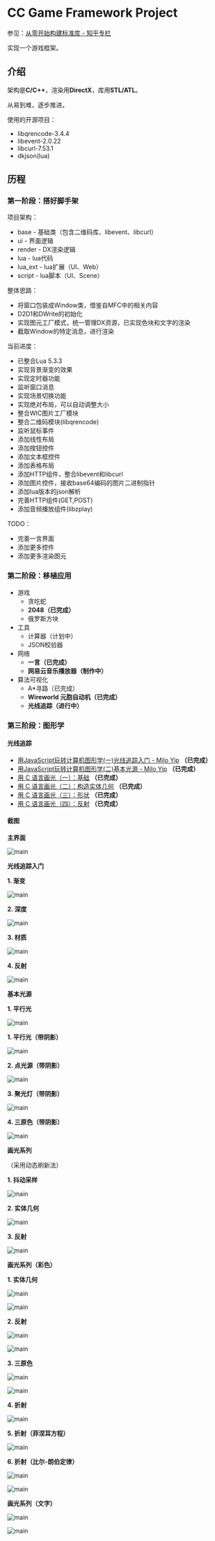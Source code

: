 # CC Game Framework Project

参见：[从零开始构建标准库 - 知乎专栏](https://zhuanlan.zhihu.com/learncpp)

实现一个游戏框架。

## 介绍

架构是**C/C++**，渲染用**DirectX**，库用**STL/ATL**。

从易到难，逐步推进。

使用的开源项目：

- libqrencode-3.4.4
- libevent-2.0.22
- libcurl-7.53.1
- dkjson(lua)

## 历程

### 第一阶段：搭好脚手架

项目架构：

- base - 基础类（包含二维码库、libevent、libcurl）
- ui - 界面逻辑
- render - DX渲染逻辑
- lua - lua代码
- lua_ext - lua扩展（UI、Web）
- script - lua脚本（UI、Scene）

整体思路：

- 将窗口包装成Window类，借鉴自MFC中的相关内容
- D2D1和DWrite的初始化
- 实现图元工厂模式，统一管理DX资源，已实现色块和文字的渲染
- 截取Window的特定消息，进行渲染

当前进度：

- 已整合Lua 5.3.3
- 实现背景渐变的效果
- 实现定时器功能
- 监听窗口消息
- 实现场景切换功能
- 实现绝对布局，可以自动调整大小
- 整合WIC图片工厂模块
- 整合二维码模块(libqrencode)
- 监听鼠标事件
- 添加线性布局
- 添加按钮控件
- 添加文本框控件
- 添加表格布局
- 添加HTTP组件，整合libevent和libcurl
- 添加图片控件，接收base64编码的图片二进制指针
- 添加lua版本的json解析
- 完善HTTP组件(GET,POST)
- 添加音频播放组件(libzplay)

TODO：

- 完善一言界面
- 添加更多控件
- 添加更多渲染图元

### 第二阶段：移植应用

- 游戏
  - 贪吃蛇
  - **2048（已完成）**
  - 俄罗斯方块
- 工具
  - 计算器（计划中）
  - JSON校验器
- 网络
  - **一言（已完成）**
  - **网易云音乐播放器（制作中）**
- 算法可视化
  - A*寻路（已完成）
  - **Wireworld 元胞自动机（已完成）**
  - **光线追踪（进行中）**
  
### 第三阶段：图形学

#### 光线追踪

- [用JavaScript玩转计算机图形学(一)光线追踪入门 - Milo Yip](http://www.cnblogs.com/miloyip/archive/2010/03/29/1698953.html) **（已完成）**
- [用JavaScript玩转计算机图形学(二)基本光源 - Milo Yip](http://www.cnblogs.com/miloyip/archive/2010/04/02/1702768.html) **（已完成）**
- [用 C 语言画光（一）：基础](https://zhuanlan.zhihu.com/p/30745861) **（已完成）**
- [用 C 语言画光（二）：构造实体几何](https://zhuanlan.zhihu.com/p/30748318) **（已完成）**
- [用 C 语言画光（三）：形状](https://zhuanlan.zhihu.com/p/30816284) **（已完成）**
- [用 C 语言画光（四）：反射](https://zhuanlan.zhihu.com/p/30961545) **（已完成）**


#### 截图

**主界面**

![main](https://raw.githubusercontent.com/bajdcc/GameFramework/master/screenshots/gui_main.png)

**光线追踪入门**

**1. 渐变**

![main](https://raw.githubusercontent.com/bajdcc/GameFramework/master/screenshots/gui_1.png)

**2. 深度**

![main](https://raw.githubusercontent.com/bajdcc/GameFramework/master/screenshots/gui_2.png)

**3. 材质**

![main](https://raw.githubusercontent.com/bajdcc/GameFramework/master/screenshots/gui_3.png)

**4. 反射**

![main](https://raw.githubusercontent.com/bajdcc/GameFramework/master/screenshots/gui_4.png)

**基本光源**

**1. 平行光**

![main](https://raw.githubusercontent.com/bajdcc/GameFramework/master/screenshots/gui_5.png)

**1. 平行光（带阴影）**

![main](https://raw.githubusercontent.com/bajdcc/GameFramework/master/screenshots/gui_5s.png)

**2. 点光源（带阴影）**

![main](https://raw.githubusercontent.com/bajdcc/GameFramework/master/screenshots/gui_6.png)

**3. 聚光灯（带阴影）**

![main](https://raw.githubusercontent.com/bajdcc/GameFramework/master/screenshots/gui_7.png)

**4. 三原色（带阴影）**

![main](https://raw.githubusercontent.com/bajdcc/GameFramework/master/screenshots/gui_8.png)

**画光系列**

（采用动态刷新法）

**1. 抖动采样**

![main](https://raw.githubusercontent.com/bajdcc/GameFramework/master/screenshots/light_1.png)

**2. 实体几何**

![main](https://raw.githubusercontent.com/bajdcc/GameFramework/master/screenshots/light_2.png)

**3. 反射**

![main](https://raw.githubusercontent.com/bajdcc/GameFramework/master/screenshots/light_3.png)

**画光系列（彩色）**

**1. 实体几何**

![main](https://raw.githubusercontent.com/bajdcc/GameFramework/master/screenshots/color_1.png)

![main](https://raw.githubusercontent.com/bajdcc/GameFramework/master/screenshots/color_1a.png)

**2. 反射**

![main](https://raw.githubusercontent.com/bajdcc/GameFramework/master/screenshots/color_2.png)

![main](https://raw.githubusercontent.com/bajdcc/GameFramework/master/screenshots/color_2a.png)

**3. 三原色**

![main](https://raw.githubusercontent.com/bajdcc/GameFramework/master/screenshots/color_3.png)

![main](https://raw.githubusercontent.com/bajdcc/GameFramework/master/screenshots/color_3a.png)

**4. 折射**

![main](https://raw.githubusercontent.com/bajdcc/GameFramework/master/screenshots/color_4.png)

**5. 折射（菲涅耳方程）**

![main](https://raw.githubusercontent.com/bajdcc/GameFramework/master/screenshots/color_5.png)

**6. 折射（比尔-朗伯定律）**

![main](https://raw.githubusercontent.com/bajdcc/GameFramework/master/screenshots/color_6.png)

![main](https://raw.githubusercontent.com/bajdcc/GameFramework/master/screenshots/color_6a.png)

**画光系列（文字）**

![main](https://raw.githubusercontent.com/bajdcc/GameFramework/master/screenshots/font_1.png)

![main](https://raw.githubusercontent.com/bajdcc/GameFramework/master/screenshots/font_2.png)